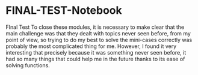 # FINAL-TEST-Notebook
FInal Test
To close these modules, it is necessary to make clear that the main challenge was that they dealt with topics never seen before, from my point of view, so trying to do my best to solve the mini-cases correctly was probably the most complicated thing for me. However, I found it very interesting that precisely because it was something never seen before, it had so many things that could help me in the future thanks to its ease of solving functions. 
